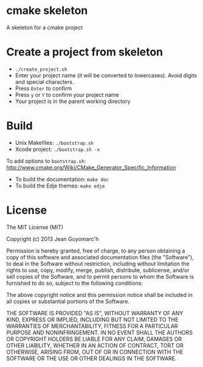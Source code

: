 cmake skeleton
==============

A skeleton for a cmake project

Create a project from skeleton
==============================

* `./create_project.sh`
* Enter your project name (it will be converted to lowercases). Avoid digits and special characters.
* Press `Enter` to confirm
* Press `y` or `Y` to confirm your project name
* Your project is in the parent working directory

Build
=====

* Unix Makefiles: `./bootstrap.sh`
* Xcode project: `./bootstrap.sh -x`

To add options to `bootstrap.sh`: http://www.cmake.org/Wiki/CMake_Generator_Specific_Information


* To build the documentation: `make doc`
* To build the Edje themes: `make edje`


License
=======

The MIT License (MIT)

Copyright (c) 2013 Jean Guyomarc'h

Permission is hereby granted, free of charge, to any person obtaining a copy of
this software and associated documentation files (the "Software"), to deal in
the Software without restriction, including without limitation the rights to
use, copy, modify, merge, publish, distribute, sublicense, and/or sell copies of
the Software, and to permit persons to whom the Software is furnished to do so,
subject to the following conditions:

The above copyright notice and this permission notice shall be included in all
copies or substantial portions of the Software.

THE SOFTWARE IS PROVIDED "AS IS", WITHOUT WARRANTY OF ANY KIND, EXPRESS OR
IMPLIED, INCLUDING BUT NOT LIMITED TO THE WARRANTIES OF MERCHANTABILITY, FITNESS
FOR A PARTICULAR PURPOSE AND NONINFRINGEMENT. IN NO EVENT SHALL THE AUTHORS OR
COPYRIGHT HOLDERS BE LIABLE FOR ANY CLAIM, DAMAGES OR OTHER LIABILITY, WHETHER
IN AN ACTION OF CONTRACT, TORT OR OTHERWISE, ARISING FROM, OUT OF OR IN
CONNECTION WITH THE SOFTWARE OR THE USE OR OTHER DEALINGS IN THE SOFTWARE.

